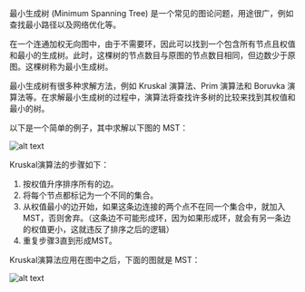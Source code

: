 

最小生成树 (Minimum Spanning Tree) 是一个常见的图论问题，用途很广，例如查找最小路径以及网络优化等。

在一个连通加权无向图中，由于不需要环，因此可以找到一个包含所有节点且权值和最小的生成树。此时，这棵树的节点数目与原图的节点数目相同，但边数少于原图。这棵树称为最小生成树。

最小生成树有很多种求解方法，例如 Kruskal 演算法、Prim 演算法和 Boruvka 演算法等。在求解最小生成树的过程中，演算法将查找许多树的比较来找到其权值和最小的树。

以下是一个简单的例子，其中求解以下图的 MST：

![alt text](https://cdn-images-1.medium.com/max/1600/1*ONTsEfxZCbxpMU0U6wfiJw.png)

Kruskal演算法的步骤如下：

1. 按权值升序排序所有的边。
2. 将每个节点都标记为一个不同的集合。
3. 从权值最小的边开始，如果这条边连接的两个点不在同一个集合中，就加入MST，否则舍弃。（这条边不可能形成环，因为如果形成环，就会有另一条边的权值更小，这就违反了排序之后的逻辑）
4. 重复步骤3直到形成MST。

Kruskal演算法应用在图中之后，下面的图就是 MST：

![alt text](https://cdn-images-1.medium.com/max/1600/1*ZDUym-7T65bTMFG8w7UPhw.png)